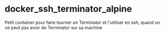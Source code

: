 # docker_ssh_terminator_alpine
Petit container pour faire tourner un Terminator et l'utiliser en ssh, quand on ne peut pas avoir de Terminator sur sa machine
